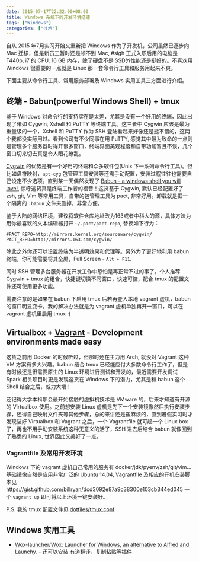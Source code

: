 ```yaml
---
date: 2015-07-17T22:22:00+08:00
title: Windows 系统下的开发环境搭建
tags: ["Windows"]
categories: ["技术"]
---
```


自从 2015 年7月实习开始又重新把 Windows 作为了开发机，公司虽然已逐步向 Mac 迁移，但是新员工暂时还是领不到 Mac, #sigh 正式入职后用的电脑是 T440p, i7 的 CPU, 16 GB 内存，除了硬盘不是 SSD外性能还是挺好的。不喜欢用 Windows 很重要的一点就是 Linux 那一套命令行工具和服务用起来不爽。

下面主要从命令行工具、常用服务部署及 Windows 实用工具三方面进行介绍。

## 终端 - Babun(powerful Windows Shell) + tmux

鉴于 Windows 对命令行的支持实在是太差，尤其是没有一个好用的终端，因此出现了诸如 Cygwin, Xshell 和 PuTTY 等终端工具。这三者中 Cygwin 应该是最为重量级的一个，Xshell 和 PuTTY 作为 SSH 登陆看起来好像还是挺不错的，这两个我都没实际用过。看到公司有不少同事在用 PuTTY, 感觉其中最为致命的一点则是管理多个服务器时得开很多窗口，终端界面美观程度和自带功能暂且不谈，几个窗口切来切去真是令人眼花缭乱。

[Cygwin](https://www.cygwin.com/) 的优势是有一个好用的终端和众多软件包(Unix 下一系列命令行工具)。但比如盘符映射，`apt-cyg` 包管理工具安装等还需手动配置，安装过程往往也需要自己设定不少选项。直到某一天偶然发现了 [Babun - a windows shell you will love!](http://babun.github.io/), 惊呼这货真是终端工作者的福音！这货基于 Cygwin, 默认已经配置好了 zsh, git, Vim 等常用工具，自带的包管理工具为 pact, 非常好用。卸载就是把一个隔离的 `.babun` 文件夹删掉，非常方便。

鉴于大陆的网络环境，建议将软件仓库地址改为163或者中科大的源，具体方法为用你最喜欢的文本编辑器打开 `~/.pact/pact.repo`, 替换如下行为：
```
#PACT_REPO=http://mirrors.kernel.org/sourceware/cygwin/
PACT_REPO=http://mirrors.163.com/cygwin/
```
除此之外你还可以设置终端为半透明效果和代理等。另外为了更好地利用 babun 终端，你可能需要将其全屏，Full Screen - `Alt + F11`.

同时 SSH 管理多台服务器在开发工作中恐怕是再正常不过的事了。个人推荐 Cygwin + tmux 的组合，快捷键切换不同窗口，快速可控，配合 tmux 的配置文件还可使用更多功能。

需要注意的是如果在 babun 下启用 tmux 后若再登入本地 vagrant 虚机，babun 的窗口明显变卡。我的解决办法就是为 vagrant 虚机单独再开一窗口，可以在 vagrant 虚机里启用 tmux :)

## Virtualbox + [Vagrant](https://www.vagrantup.com/) - Development environments made easy

这货之前用 Docker 的时候听过，但那时还在主力用 Arch, 就没对 Vagrant 这种 VM 方案有多大兴趣。babun 结合 tmux 已经能应付大多数命令行工作了，但是有时候还是很需要原生的 Linux 环境进行测试和开发的，最近需要开发调试 Spark 相关项目时更是发现这货在 Windows 下的潜力，尤其是和 babun 这个 Shell 结合之后，威力大增！

还记得大学本科那会最开始接触的虚拟机技术是 VMware 的，后来才知道有开源的 Virtualbox 使用。之前想安装 Linux 虚机是先下一个安装镜像然后执行安装步骤，还得自己映射文件夹等其他步骤，总的来讲还是蛮麻烦的，直到暑假实习时才发现装好 Virtualbox 和 Vagrant 之后，一个 Vagrantfile 就可起一个 Linux box 了，再也不用手动安装系统这种无意义的活了，SSH 进去后结合 babun 就像回到了熟悉的 Linux, 世界因此又美好了一点。

### Vagrantfile 及常用开发环境

Windows 下的 vagrant 虚机自己常用的服务有 docker/jdk/pyenv/zsh/git/vim... 基础镜像自然是应用非常广泛的 Ubuntu 14.04, Vagrantfile 及相应的开机安装脚本见 <https://gist.github.com/billryan/dcd3092e87a9c38300e103cb344ed045> 一个 `vagrant up` 即可将以上环境一键安装好。

P.S. 我的 tmux 配置文件见 [dotfiles/tmux.conf](https://github.com/billryan/dotfiles/blob/master/tmux/tmux.conf)

## Windows 实用工具

- [Wox-launcher/Wox: Launcher for Windows, an alternative to Alfred and Launchy.](https://github.com/Wox-launcher/Wox) - 还可以安装 有道翻译，复制粘贴等插件